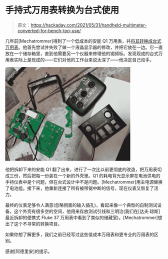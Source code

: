 # 手持式万用表转换为台式使用

> 原文：<https://hackaday.com/2021/05/31/handheld-multimeter-converted-for-bench-top-use/>

几年前[Mechatrommer]得到了一个低成本的安能 Q1 万用表，并[将其转换成台式万用表](https://www.eevblog.com/forum/testgear/bench-dmm-from-portable-conversion-(aneng-q1-for-$50-all)/msg2509251/#msg2509251)。他首先尝试并失败了做一个液晶显示器的修改，并把它放在一边。它一直放在一个储存箱里，直到他需要另一个仪器来修理他的铷频标。发现现成的台式万用表实际上是现成的——它们对他的工作台来说太深了——他决定自己动手。

![](img/95437ae5c48ee3d48b9dbfdf06d715e0.png)

他把拆卸下来的安能 Q1 翻了出来，进行了一次比以前更彻底的改造，把万用表切成三份，然后把每一份装在一个新的外壳里。Q1 的耗电背光显示屏在电池供电的手持仪表中是个问题，但在台式设计中不是问题。[Mechatrommer]用主电源替换了电池组。接下来，他重新连接了所有被带锯中断的信号，现在仪表又恢复了活力。

最终的仪表足够令人满意(忽略侧面的输入插孔)，看起来像一个典型的自制测试设备。这个外壳有很多空的空间，他用来存放测试引线和三明治(我们在[达夫·琼斯]最近拆卸的便携式 Fluke 37 万用表中看到了类似的储藏室)。[Mechatrommer]想出了这个不寻常的转换项目。

如果你想了解更多，我们之前已经写过这些低成本万用表和更专业的万用表的区别。

感谢[阿德里安]的提示。
